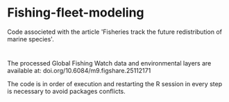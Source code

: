 # Fishing-fleet-modeling
Code associeted with the article 'Fisheries track the future redistribution of marine species'.
#
The processed Global Fishing Watch data and environmental layers are available at: doi.org/10.6084/m9.figshare.25112171

The code is in order of execution and  restarting the R session in every step is necessary to avoid packages conflicts.
